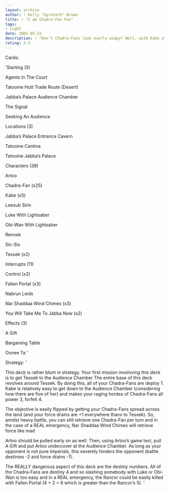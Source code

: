 ```yaml
---
layout: archive
author: ! Kelly "Gyrotech" Brown
title: ! "I am Chadra-Fan Fan"
tags:
- Light
date: 2001-05-22
description: ! "Don’t Chadra-Fans look overly wimpy? Well, with Kabe at the Audience Chamber and all them having destiny 4, this deck really eats the opponent alive"
rating: 3.5
---
```

Cards: 

'Starting (5)

Agents In The Court

Tatooine Hutt Trade Route (Desert)

Jabba’s Palace Audience Chamber

The Signal

Seeking An Audience


Locations (3)

Jabba’s Palace Entrance Cavern

Tatooine Cantina

Tatooine Jabba’s Palace


Characters (38)

Artoo

Chadra-Fan (x25)

Kabe (x5)

Leesub Sirln

Luke With Lightsaber

Obi-Wan With Lightsaber

Rennek

Sic-Six

Tessek (x2)


Interrupts (11)

Control (x2)

Fallen Portal (x3)

Nabrun Leids

Nar Shaddaa Wind Chimes (x3)

You Will Take Me To Jabba Now (x2)


Effects (3)

A Gift

Bargaining Table

Ounee Ta '

Strategy: '

This deck is rather blunt in strategy. Your first mission involoving this deck is to get Tessek to the Audience Chamber The entire base of this deck revolves around Tessek. By doing this, all of your Chadra-Fans are deploy 1. Kabe is relatively easy to get down to the Audience Chamber (considering how there are five of her) and makes your raging hordes of Chadra-Fans all power 3, forfeit 4.


The objective is easily flipped by getting your Chadra-Fans spread across the land (and your force drains are +1 everywhere thanx to Tessek). So, amidst heavy battle, you can still retrieve one Chadra-Fan per turn and in the case of a REAL emergency, Nar Shaddaa Wind Chimes will retrieve force like mad


Artoo should be pulled early on as well. Then, using Artoo’s game text, pull A Gift and put Artoo undercover at the Audience Chamber. As long as your opponent is not pure Imperials, this severely hinders the opponent (battle destinies -2 and force drains -1).


The REALLY dangerous aspect of this deck are the destiny numbers. All of the Chadra-Fans are destiny 4 and so slashing somebody with Luke or Obi-Wan is too easy and in a REAL emergency, the Rancor could be easily killed with Fallen Portal (4 + 2 = 6 which is greater than the Rancor’s 5). '